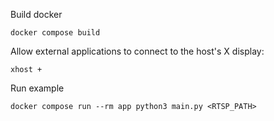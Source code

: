 Build docker
```
docker compose build
```
Allow external applications to connect to the host's X display:
```
xhost +
```
Run example
```
docker compose run --rm app python3 main.py <RTSP_PATH>
```